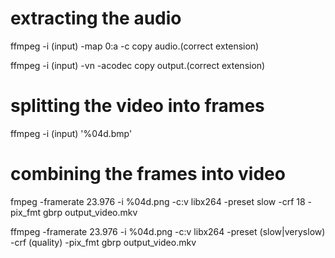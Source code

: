 # extracting the audio

ffmpeg -i (input) -map 0:a -c copy audio.(correct extension)

ffmpeg -i (input) -vn -acodec copy output.(correct extension)

# splitting the video into frames

ffmpeg -i (input) '%04d.bmp'

# combining the frames into video

fmpeg -framerate 23.976 -i %04d.png -c:v libx264 -preset slow -crf 18 -pix_fmt gbrp output_video.mkv

ffmpeg -framerate 23.976 -i %04d.png -c:v libx264 -preset (slow|veryslow) -crf (quality) -pix_fmt gbrp output_video.mkv
